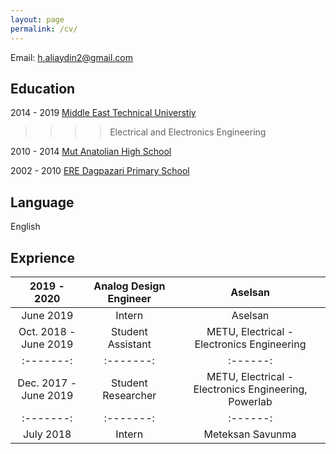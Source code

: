 ```yaml
---
layout: page
permalink: /cv/
---
```


Email: [h.aliaydin2@gmail.com](mailto:h.aliaydin2@gmail.com)

## Education

2014 - 2019 [Middle East Technical Universtiy](https://eee.metu.edu.tr/)

>>>> Electrical and Electronics Engineering
            
2010 - 2014 [Mut Anatolian High School](http://mutanadolu.meb.k12.tr/)

2002 - 2010 [ERE Dagpazari Primary School](http://eredagpazariilkokulu-ortaokulu.meb.k12.tr/)

## Language

English

## Exprience 

| 2019 - 2020 | Analog Design Engineer | Aselsan |
| :-------: | :-------: | :------: |
| June 2019 | Intern | Aselsan | 
|Oct. 2018 - June 2019|Student Assistant |  METU, Electrical - Electronics Engineering|
| :-------: | :-------: | :------: |
|Dec. 2017 - June 2019 | Student Researcher| METU, Electrical - Electronics Engineering, Powerlab|
| :-------: | :-------: | :------: |
|July 2018| Intern | Meteksan Savunma|




